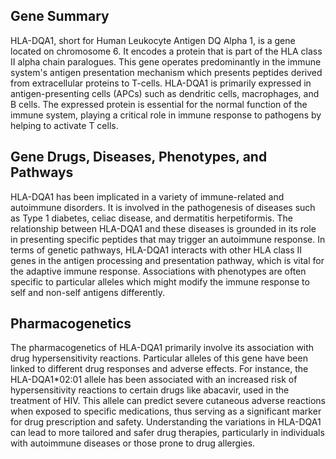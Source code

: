 ## Gene Summary
HLA-DQA1, short for Human Leukocyte Antigen DQ Alpha 1, is a gene located on chromosome 6. It encodes a protein that is part of the HLA class II alpha chain paralogues. This gene operates predominantly in the immune system's antigen presentation mechanism which presents peptides derived from extracellular proteins to T-cells. HLA-DQA1 is primarily expressed in antigen-presenting cells (APCs) such as dendritic cells, macrophages, and B cells. The expressed protein is essential for the normal function of the immune system, playing a critical role in immune response to pathogens by helping to activate T cells.

## Gene Drugs, Diseases, Phenotypes, and Pathways
HLA-DQA1 has been implicated in a variety of immune-related and autoimmune disorders. It is involved in the pathogenesis of diseases such as Type 1 diabetes, celiac disease, and dermatitis herpetiformis. The relationship between HLA-DQA1 and these diseases is grounded in its role in presenting specific peptides that may trigger an autoimmune response. In terms of genetic pathways, HLA-DQA1 interacts with other HLA class II genes in the antigen processing and presentation pathway, which is vital for the adaptive immune response. Associations with phenotypes are often specific to particular alleles which might modify the immune response to self and non-self antigens differently.

## Pharmacogenetics
The pharmacogenetics of HLA-DQA1 primarily involve its association with drug hypersensitivity reactions. Particular alleles of this gene have been linked to different drug responses and adverse effects. For instance, the HLA-DQA1*02:01 allele has been associated with an increased risk of hypersensitivity reactions to certain drugs like abacavir, used in the treatment of HIV. This allele can predict severe cutaneous adverse reactions when exposed to specific medications, thus serving as a significant marker for drug prescription and safety. Understanding the variations in HLA-DQA1 can lead to more tailored and safer drug therapies, particularly in individuals with autoimmune diseases or those prone to drug allergies.